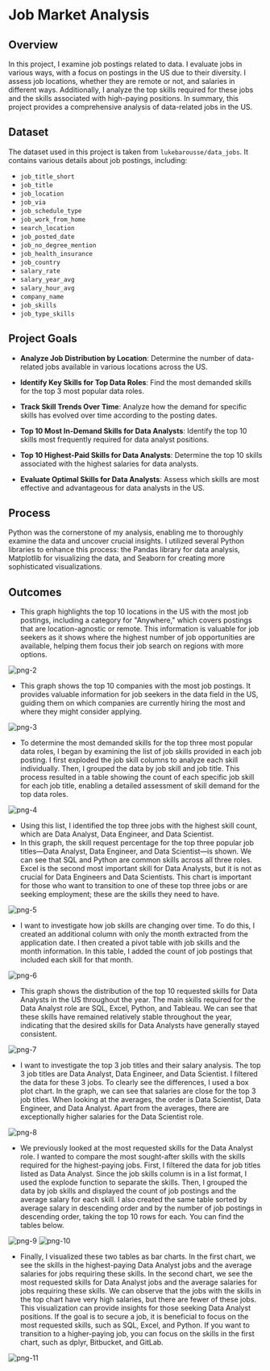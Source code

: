 # Job Market Analysis

## Overview

In this project, I examine job postings related to data. I evaluate jobs in various ways, with a focus on postings in the US due to their diversity. I assess job locations, whether they are remote or not, and salaries in different ways. Additionally, I analyze the top skills required for these jobs and the skills associated with high-paying positions. In summary, this project provides a comprehensive analysis of data-related jobs in the US.

## Dataset

The dataset used in this project is taken from `lukebarousse/data_jobs`. It contains various details about job postings, including:

- `job_title_short`
- `job_title`
- `job_location`
- `job_via`
- `job_schedule_type`
- `job_work_from_home`
- `search_location`
- `job_posted_date`
- `job_no_degree_mention`
- `job_health_insurance`
- `job_country`
- `salary_rate`
- `salary_year_avg`
- `salary_hour_avg`
- `company_name`
- `job_skills`
- `job_type_skills`

## Project Goals

- **Analyze Job Distribution by Location**: Determine the number of data-related jobs available in various locations across the US.

- **Identify Key Skills for Top Data Roles**: Find the most demanded skills for the top 3 most popular data roles.

- **Track Skill Trends Over Time**: Analyze how the demand for specific skills has evolved over time according to the posting dates.

- **Top 10 Most In-Demand Skills for Data Analysts**: Identify the top 10 skills most frequently required for data analyst positions.

- **Top 10 Highest-Paid Skills for Data Analysts**: Determine the top 10 skills associated with the highest salaries for data analysts.

- **Evaluate Optimal Skills for Data Analysts**: Assess which skills are most effective and advantageous for data analysts in the US.

## Process 

Python was the cornerstone of my analysis, enabling me to thoroughly examine the data and uncover crucial insights. I utilized several Python libraries to enhance this process: the Pandas library for data analysis, Matplotlib for visualizing the data, and Seaborn for creating more sophisticated visualizations.

## Outcomes

- This graph highlights the top 10 locations in the US with the most job postings, including a category for "Anywhere," which covers postings that are location-agnostic or remote. This information is valuable for job seekers as it shows where the highest number of job opportunities are available, helping them focus their job search on regions with more options.

![png-2](https://github.com/user-attachments/assets/59b81280-bae1-4ed1-abf5-f4e241f82b8c)

- This graph shows the top 10 companies with the most job postings. It provides valuable information for job seekers in the data field in the US, guiding them on which companies are currently hiring the most and where they might consider applying.

![png-3](https://github.com/user-attachments/assets/c2053447-4fdf-4480-aa6e-5baecd7d1f74)

- To determine the most demanded skills for the top three most popular data roles, I began by examining the list of job skills provided in each job posting. I first exploded the job skill columns to analyze each skill individually. Then, I grouped the data by job skill and job title. This process resulted in a table showing the count of each specific job skill for each job title, enabling a detailed assessment of skill demand for the top data roles.

![png-4](https://github.com/user-attachments/assets/e42b51df-856d-4a16-99a9-b06a77078247)

- Using this list, I identified the top three jobs with the highest skill count, which are Data Analyst, Data Engineer, and Data Scientist.
- In this graph, the skill request percentage for the top three popular job titles—Data Analyst, Data Engineer, and Data Scientist—is shown. We can see that SQL and Python are common skills across all three roles. Excel is the second most important skill for Data Analysts, but it is not as crucial for Data Engineers and Data Scientists. This chart is important for those who want to transition to one of these top three jobs or are seeking employment; these are the skills they need to have.

![png-5](https://github.com/user-attachments/assets/9cc8d639-17c5-49bc-875e-f14c1df4f97f)

- I want to investigate how job skills are changing over time. To do this, I created an additional column with only the month extracted from the application date. I then created a pivot table with job skills and the month information. In this table, I added the count of job postings that included each skill for that month.

![png-6](https://github.com/user-attachments/assets/a3d6075a-78ac-4872-be6a-a902152dc130)

- This graph shows the distribution of the top 10 requested skills for Data Analysts in the US throughout the year. The main skills required for the Data Analyst role are SQL, Excel, Python, and Tableau. We can see that these skills have remained relatively stable throughout the year, indicating that the desired skills for Data Analysts have generally stayed consistent.

![png-7](https://github.com/user-attachments/assets/8079623a-54e6-4c21-ba01-c94568c96117)

- I want to investigate the top 3 job titles and their salary analysis. The top 3 job titles are Data Analyst, Data Engineer, and Data Scientist. I filtered the data for these 3 jobs. To clearly see the differences, I used a box plot chart. In the graph, we can see that salaries are close for the top 3 job titles. When looking at the averages, the order is Data Scientist, Data Engineer, and Data Analyst. Apart from the averages, there are exceptionally higher salaries for the Data Scientist role.

![png-8](https://github.com/user-attachments/assets/8e195c05-2cad-4f4f-8503-6702c9401b56)


- We previously looked at the most requested skills for the Data Analyst role. I wanted to compare the most sought-after skills with the skills required for the highest-paying jobs. First, I filtered the data for job titles listed as Data Analyst. Since the job skills column is in a list format, I used the explode function to separate the skills. Then, I grouped the data by job skills and displayed the count of job postings and the average salary for each skill. I also created the same table sorted by average salary in descending order and by the number of job postings in descending order, taking the top 10 rows for each. You can find the tables below.

![png-9](https://github.com/user-attachments/assets/930978a7-64f8-46fc-b610-0f8e62f6d1cb)
![png-10](https://github.com/user-attachments/assets/8987a79f-2140-4da6-af29-46924380a3cd)

- Finally, I visualized these two tables as bar charts. In the first chart, we see the skills in the highest-paying Data Analyst jobs and the average salaries for jobs requiring these skills. In the second chart, we see the most requested skills for Data Analyst jobs and the average salaries for jobs requiring these skills. We can observe that the jobs with the skills in the top chart have very high salaries, but there are fewer of these jobs. This visualization can provide insights for those seeking Data Analyst positions. If the goal is to secure a job, it is beneficial to focus on the most requested skills, such as SQL, Excel, and Python. If you want to transition to a higher-paying job, you can focus on the skills in the first chart, such as dplyr, Bitbucket, and GitLab.

![png-11](https://github.com/user-attachments/assets/17eaef17-0d38-4cde-84ef-b6b62c7c2c50)







